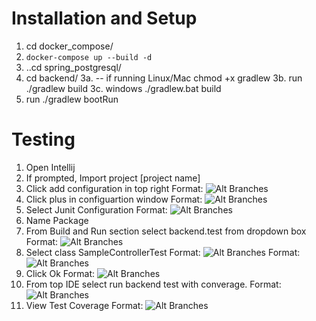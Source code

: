 # Installation and Setup

1. cd docker_compose/
2. `docker-compose up --build -d`
3. ..cd spring_postgresql/
4. cd backend/
   3a. -- if running Linux/Mac chmod +x gradlew
   3b. run ./gradlew build
   3c. windows ./gradlew.bat build
5. run ./gradlew bootRun

# Testing

1. Open Intellij
2. If prompted, Import project [project name]
3. Click add configuration in top right
   Format: ![Alt Branches](https://i.imgur.com/ytA784e.png)
4. Click plus in configuartion window
   Format: ![Alt Branches](https://i.imgur.com/qzE06xU.png)
5. Select Junit Configuration
   Format: ![Alt Branches](https://i.imgur.com/Y6V5eER.png)
6. Name Package
7. From Build and Run section select backend.test from dropdown box
   Format: ![Alt Branches](https://i.imgur.com/aTjMbFC.png)
8. Select class SampleControllerTest
   Format: ![Alt Branches](https://i.imgur.com/3PnXti5.png)
   Format: ![Alt Branches](https://i.imgur.com/VQDoKU6.png)
9. Click Ok
   Format: ![Alt Branches](https://i.imgur.com/ByC06e3.png)
10. From top IDE select run backend test with converage.
    Format: ![Alt Branches](https://i.imgur.com/MisoHm8.png)
11. View Test Coverage
    Format: ![Alt Branches](https://i.imgur.com/W049AU6.png)